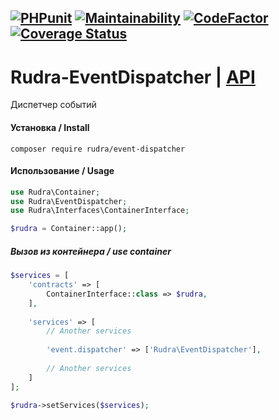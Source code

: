 [![PHPunit](https://github.com/Jagepard/Rudra-EventDispatcher/actions/workflows/php.yml/badge.svg)](https://github.com/Jagepard/Rudra-EventDispatcher/actions/workflows/php.yml)
[![Maintainability](https://qlty.sh/badges/8e5c6538-3928-4780-a5ae-ec3184089714/maintainability.svg)](https://qlty.sh/gh/Jagepard/projects/Rudra-EventDispatcher)
[![CodeFactor](https://www.codefactor.io/repository/github/jagepard/rudra-eventdispatcher/badge)](https://www.codefactor.io/repository/github/jagepard/rudra-eventdispatcher)
[![Coverage Status](https://coveralls.io/repos/github/Jagepard/Rudra-EventDispatcher/badge.svg?branch=master)](https://coveralls.io/github/Jagepard/Rudra-EventDispatcher?branch=master)
-----

# Rudra-EventDispatcher | [API](https://github.com/Jagepard/Rudra-EventDispatcher/blob/master/docs.md "Documentation API")
Диспетчер событий

#### Установка / Install
```composer require rudra/event-dispatcher```
#### Использование / Usage
```php
use Rudra\Container;
use Rudra\EventDispatcher;
use Rudra\Interfaces\ContainerInterface;
```
```php
$rudra = Container::app();
```
##### Вызов из контейнера / use container
```php
$services = [
    'contracts' => [
        ContainerInterface::class => $rudra,
    ],
    
    'services' => [
        // Another services
        
        'event.dispatcher' => ['Rudra\EventDispatcher'],
        
        // Another services
    ]
];
```
```php
$rudra->setServices($services); 
```
